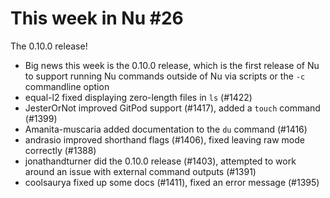 # This week in Nu #26

The 0.10.0 release!

- Big news this week is the 0.10.0 release, which is the first release of Nu to support running Nu commands outside of Nu via scripts or the `-c` commandline option
- equal-l2 fixed displaying zero-length files in `ls` (#1422)
- JesterOrNot improved GitPod support (#1417), added a `touch` command (#1399)
- Amanita-muscaria added documentation to the `du` command (#1416)
- andrasio improved shorthand flags (#1406), fixed leaving raw mode correctly (#1388)
- jonathandturner did the 0.10.0 release (#1403), attempted to work around an issue with external command outputs (#1391)
- coolsaurya fixed up some docs (#1411), fixed an error message (#1395)